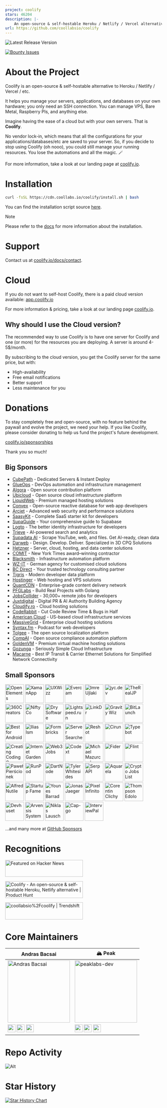 ```yaml
---
project: coolify
stars: 46204
description: |-
    An open-source & self-hostable Heroku / Netlify / Vercel alternative.
url: https://github.com/coollabsio/coolify
---
```


![Latest Release Version](https://img.shields.io/badge/dynamic/json?labelColor=grey&color=6366f1&label=Latest_released_version&url=https%3A%2F%2Fcdn.coollabs.io%2Fcoolify%2Fversions.json&query=coolify.v4.version&style=for-the-badge
)

[![Bounty Issues](https://img.shields.io/static/v1?labelColor=grey&color=6366f1&label=Algora&message=%F0%9F%92%8E+Bounty+issues&style=for-the-badge)](https://console.algora.io/org/coollabsio/bounties/new)

# About the Project

Coolify is an open-source & self-hostable alternative to Heroku / Netlify / Vercel / etc.

It helps you manage your servers, applications, and databases on your own hardware; you only need an SSH connection. You can manage VPS, Bare Metal, Raspberry PIs, and anything else.

Imagine having the ease of a cloud but with your own servers. That is **Coolify**.

No vendor lock-in, which means that all the configurations for your applications/databases/etc are saved to your server. So, if you decide to stop using Coolify (oh nooo), you could still manage your running resources. You lose the automations and all the magic. 🪄️

For more information, take a look at our landing page at [coolify.io](https://coolify.io).

# Installation

```bash
curl -fsSL https://cdn.coollabs.io/coolify/install.sh | bash
```
You can find the installation script source [here](./scripts/install.sh).

> [!NOTE]
> Please refer to the [docs](https://coolify.io/docs/installation) for more information about the installation.

# Support

Contact us at [coolify.io/docs/contact](https://coolify.io/docs/contact).

# Cloud

If you do not want to self-host Coolify, there is a paid cloud version available: [app.coolify.io](https://app.coolify.io)

For more information & pricing, take a look at our landing page [coolify.io](https://coolify.io).

## Why should I use the Cloud version?
The recommended way to use Coolify is to have one server for Coolify and one (or more) for the resources you are deploying. A server is around 4-5$/month.

By subscribing to the cloud version, you get the Coolify server for the same price, but with:
- High-availability
- Free email notifications
- Better support
- Less maintenance for you

# Donations
To stay completely free and open-source, with no feature behind the paywall and evolve the project, we need your help. If you like Coolify, please consider donating to help us fund the project's future development.

[coolify.io/sponsorships](https://coolify.io/sponsorships)

Thank you so much!

## Big Sponsors

* [CubePath](https://cubepath.com/?ref=coolify.io) - Dedicated Servers & Instant Deploy
* [GlueOps](https://www.glueops.dev?ref=coolify.io) - DevOps automation and infrastructure management
* [Algora](https://algora.io?ref=coolify.io) - Open source contribution platform
* [Ubicloud](https://www.ubicloud.com?ref=coolify.io) - Open source cloud infrastructure platform
* [LiquidWeb](https://liquidweb.com?ref=coolify.io) - Premium managed hosting solutions
* [Convex](https://convex.link/coolify.io) - Open-source reactive database for web app developers
* [Arcjet](https://arcjet.com?ref=coolify.io) - Advanced web security and performance solutions
* [SaasyKit](https://saasykit.com?ref=coolify.io) - Complete SaaS starter kit for developers
* [SupaGuide](https://supa.guide?ref=coolify.io) - Your comprehensive guide to Supabase
* [Logto](https://logto.io?ref=coolify.io) - The better identity infrastructure for developers
* [Trieve](https://trieve.ai?ref=coolify.io) - AI-powered search and analytics
* [Supadata AI](https://supadata.ai/?ref=coolify.io) - Scrape YouTube, web, and files. Get AI-ready, clean data
* [Darweb](https://darweb.nl/?ref=coolify.io) - Design. Develop. Deliver. Specialized in 3D CPQ Solutions
* [Hetzner](http://htznr.li/CoolifyXHetzner) - Server, cloud, hosting, and data center solutions
* [COMIT](https://comit.international?ref=coolify.io) - New York Times award–winning contractor
* [Blacksmith](https://blacksmith.sh?ref=coolify.io) - Infrastructure automation platform
* [WZ-IT](https://wz-it.com/?ref=coolify.io) - German agency for customised cloud solutions
* [BC Direct](https://bc.direct?ref=coolify.io) - Your trusted technology consulting partner
* [Tigris](https://www.tigrisdata.com?ref=coolify.io) - Modern developer data platform
* [Hostinger](https://www.hostinger.com/vps/coolify-hosting?ref=coolify.io) - Web hosting and VPS solutions
* [QuantCDN](https://www.quantcdn.io?ref=coolify.io) - Enterprise-grade content delivery network
* [PFGLabs](https://pfglabs.com?ref=coolify.io) - Build Real Projects with Golang
* [JobsCollider](https://jobscollider.com/remote-jobs?ref=coolify.io) - 30,000+ remote jobs for developers
* [Juxtdigital](https://juxtdigital.com?ref=coolify.io) - Digital PR & AI Authority Building Agency
* [Cloudify.ro](https://cloudify.ro?ref=coolify.io) - Cloud hosting solutions
* [CodeRabbit](https://coderabbit.ai?ref=coolify.io) - Cut Code Review Time & Bugs in Half
* [American Cloud](https://americancloud.com?ref=coolify.io) - US-based cloud infrastructure services
* [MassiveGrid](https://massivegrid.com?ref=coolify.io) - Enterprise cloud hosting solutions
* [Syntax.fm](https://syntax.fm?ref=coolify.io) - Podcast for web developers
* [Tolgee](https://tolgee.io?ref=coolify.io) - The open source localization platform
* [CompAI](https://www.trycomp.ai?ref=coolify.io) - Open source compliance automation platform
* [GoldenVM](https://billing.goldenvm.com?ref=coolify.io) - Premium virtual machine hosting solutions
* [Gozunga](https://gozunga.com?ref=coolify.io) - Seriously Simple Cloud Infrastructure
* [Macarne](https://macarne.com?ref=coolify.io) - Best IP Transit & Carrier Ethernet Solutions for Simplified Network Connectivity


## Small Sponsors

<a href="https://open-elements.com/?utm_source=coolify.io"><img width="60px" alt="OpenElements" src="https://github.com/OpenElements.png"/></a>
<a href="https://xaman.app/?utm_source=coolify.io"><img width="60px" alt="XamanApp" src="https://github.com/XamanApp.png"/></a>
<a href="https://www.uxwizz.com/?utm_source=coolify.io"><img width="60px" alt="UXWizz" src="https://github.com/UXWizz.png"/></a>
<a href="https://evercam.io/?utm_source=coolify.io"><img width="60px" alt="Evercam" src="https://github.com/evercam.png"/></a>
<a href="https://github.com/iujlaki"><img width="60px" alt="Imre Ujlaki" src="https://github.com/iujlaki.png"/></a>
<a href="https://bsky.app/profile/jyc.dev"><img width="60px" alt="jyc.dev" src="https://github.com/jycouet.png"/></a>
<a href="https://github.com/therealjp?utm_source=coolify.io"><img width="60px" alt="TheRealJP" src="https://github.com/therealjp.png"/></a>
<a href="https://360creators.com/?utm_source=coolify.io"><img width="60px" alt="360Creators" src="https://opencollective-production.s3.us-west-1.amazonaws.com/account-avatar/503e0953-bff7-4296-b4cc-5e36d40eecc0/icon-360creators.png"/></a>
<a href="https://github.com/aniftyco"><img width="60px" alt="NiftyCo" src="https://github.com/aniftyco.png"/></a>
<a href="https://dry.software/?utm_source=coolify.io"><img width="60px" alt="Dry Software" src="https://github.com/dry-software.png"/></a>
<a href="https://lightspeed.run/?utm_source=coolify.io"><img width="60px" alt="Lightspeed.run" src="https://github.com/lightspeedrun.png"/></a>
<a href="https://linkdr.com?utm_source=coolify.io"><img width="60px" alt="LinkDr" src="https://github.com/LLM-Inc.png"/></a>
<a href="http://gravitywiz.com/?utm_source=coolify.io"><img width="60px" alt="Gravity Wiz" src="https://github.com/gravitywiz.png"/></a>
<a href="https://bitlaunch.io/?utm_source=coolify.io"><img width="60px" alt="BitLaunch" src="https://github.com/bitlaunchio.png"/></a>
<a href="https://bestforandroid.com/?utm_source=coolify.io"><img width="60px" alt="Best for Android" src="https://github.com/bestforandroid.png"/></a>
<a href="https://il.ly/?utm_source=coolify.io"><img width="60px" alt="Ilias Ism" src="https://github.com/Illyism.png"/></a>
<a href="https://formbricks.com/?utm_source=coolify.io"><img width="60px" alt="Formbricks" src="https://github.com/formbricks.png"/></a>
<a href="https://www.serversearcher.com/"><img width="60px" alt="Server Searcher" src="https://github.com/serversearcher.png"/></a>
<a href="https://www.reshot.ai/?utm_source=coolify.io"><img width="60px" alt="Reshot" src="https://coolify.io/images/reshotai.png"/></a>
<a href="https://cirun.io/?utm_source=coolify.io"><img width="60px" alt="Cirun" src="https://coolify.io/images/cirun-logo.png"/></a>
<a href="https://typebot.io/?utm_source=coolify.io"><img width="60px" alt="Typebot" src="https://cdn.bsky.app/img/avatar/plain/did:plc:gwxcta3pccyim4z5vuultdqx/bafkreig23hci7e2qpdxicsshnuzujbcbcgmydxhbybkewszdezhdodv42m@jpeg"/></a>
<a href="https://cccareers.org/?utm_source=coolify.io"><img width="60px" alt="Creating Coding Careers" src="https://github.com/cccareers.png"/></a>
<a href="https://internetgarden.co/?utm_source=coolify.io"><img width="60px" alt="Internet Garden" src="https://coolify.io/images/internetgarden.ico"/></a>
<a href="https://web3.career/?utm_source=coolify.io"><img width="60px" alt="Web3 Jobs" src="https://coolify.io/images/web3jobs.png"/></a>
<a href="https://codext.link/coolify-io?utm_source=coolify.io"><img width="60px" alt="Codext" src="https://coolify.io/images/codext.jpg"/></a>
<a href="https://github.com/monocursive"><img width="60px" alt="Michael Mazurczak" src="https://github.com/monocursive.png"/></a>
<a href="https://fider.io/?utm_source=coolify.io"><img width="60px" alt="Fider" src="https://github.com/getfider.png"/></a>
<a href="https://www.flint.sh/en/home?utm_source=coolify.io"><img width="60px" alt="Flint" src="https://github.com/Flint-company.png"/></a>
<a href="https://github.com/urtho"><img width="60px" alt="Paweł Pierścionek" src="https://github.com/urtho.png"/></a>
<a href="https://www.runpod.io/?utm_source=coolify.io"><img width="60px" alt="RunPod" src="https://coolify.io/images/runpod.svg"/></a>
<a href="https://dartnode.com/?utm_source=coolify.io"><img width="60px" alt="DartNode" src="https://github.com/dartnode.png"/></a>
<a href="https://github.com/whitesidest"><img width="60px" alt="Tyler Whitesides" src="https://avatars.githubusercontent.com/u/12365916?s=52&v=4"/></a>
<a href="https://serpapi.com/?utm_source=coolify.io"><img width="60px" alt="SerpAPI" src="https://github.com/serpapi.png"/></a>
<a href="https://aquarela.io"><img width="60px" alt="Aquarela" src="https://github.com/aquarela-io.png"/></a>
<a href="https://cryptojobslist.com/?utm_source=coolify.io"><img width="60px" alt="Crypto Jobs List" src="https://github.com/cryptojobslist.png"/></a>
<a href="https://www.youtube.com/@AlfredNutile?utm_source=coolify.io"><img width="60px" alt="Alfred Nutile" src="https://github.com/alnutile.png"/></a>
<a href="https://startupfa.me?utm_source=coolify.io"><img width="60px" alt="Startup Fame" src="https://github.com/startupfame.png"/></a>
<a href="https://barrad.me/?utm_source=coolify.io"><img width="60px" alt="Younes Barrad" src="https://github.com/Flowko.png"/></a>
<a href="https://jonasjaeger.com?utm_source=coolify.io"><img width="60px" alt="Jonas Jaeger" src="https://github.com/toxin20.png"/></a>
<a href="https://pixel.ao/?utm_source=coolify.io"><img width="60px" alt="Pixel Infinito" src="https://github.com/pixelinfinito.png"/></a>
<a href="https://github.com/corentinclichy"><img width="60px" alt="Corentin Clichy" src="https://github.com/corentinclichy.png"/></a>
<a href="https://x.com/mrsmith9ja?utm_source=coolify.io"><img width="60px" alt="Thompson Edolo" src="https://github.com/verygreenboi.png"/></a>
<a href="https://devhuset.no?utm_source=coolify.io"><img width="60px" alt="Devhuset" src="https://github.com/devhuset.png"/></a>
<a href="https://arvensis.systems/?utm_source=coolify.io"><img width="60px" alt="Arvensis Systems" src="https://coolify.io/images/arvensis.png"/></a>
<a href="https://github.com/Niki2k1"><img width="60px" alt="Niklas Lausch" src="https://github.com/Niki2k1.png"/></a>
<a href="https://capgo.app/?utm_source=coolify.io"><img width="60px" alt="Cap-go" src="https://github.com/cap-go.png"/></a>
<a href="https://interviewpal.com/?utm_source=coolify.io"><img width="60px" alt="InterviewPal" src="/public/svgs/interviewpal.svg"/></a>


...and many more at [GitHub Sponsors](https://github.com/sponsors/coollabsio)

# Recognitions

<p>
<a href="https://news.ycombinator.com/item?id=26624341">
  <img
    style="width: 250px; height: 54px;" width="250" height="54"
    alt="Featured on Hacker News"
    src="https://hackernews-badge.vercel.app/api?id=26624341"
  />
</a>
</p>

<a href="https://www.producthunt.com/posts/coolify?ref=badge-featured&utm_medium=badge&utm_souce=badge-coolify" target="_blank"><img src="https://api.producthunt.com/widgets/embed-image/v1/featured.svg?post_id=338273&theme=light" alt="Coolify - An&#0032;open&#0045;source&#0032;&#0038;&#0032;self&#0045;hostable&#0032;Heroku&#0044;&#0032;Netlify&#0032;alternative | Product Hunt" style="width: 250px; height: 54px;" width="250" height="54" /></a>

<a href="https://trendshift.io/repositories/634" target="_blank"><img src="https://trendshift.io/api/badge/repositories/634" alt="coollabsio%2Fcoolify | Trendshift" style="width: 250px; height: 55px;" width="250" height="55"/></a>

# Core Maintainers

| Andras Bacsai | 🏔️ Peak |
|------------|------------|
| <img src="https://github.com/andrasbacsai.png" width="200px" alt="Andras Bacsai" /> | <img src="https://github.com/peaklabs-dev.png" width="200px" alt="peaklabs-dev" /> |
| <a href="https://github.com/andrasbacsai"><img src="https://api.iconify.design/devicon:github.svg" width="25px"></a> <a href="https://x.com/heyandras"><img src="https://api.iconify.design/devicon:twitter.svg" width="25px"></a> <a href="https://bsky.app/profile/heyandras.dev"><img src="https://api.iconify.design/simple-icons:bluesky.svg" width="25px"></a> | <a href="https://github.com/peaklabs-dev"><img src="https://api.iconify.design/devicon:github.svg" width="25px"></a> <a href="https://x.com/peaklabs_dev"><img src="https://api.iconify.design/devicon:twitter.svg" width="25px"></a> <a href="https://bsky.app/profile/peaklabs.dev"><img src="https://api.iconify.design/simple-icons:bluesky.svg" width="25px"></a> |

# Repo Activity

![Alt](https://repobeats.axiom.co/api/embed/eab1c8066f9c59d0ad37b76c23ebb5ccac4278ae.svg "Repobeats analytics image")

# Star History

[![Star History Chart](https://api.star-history.com/svg?repos=coollabsio/coolify&type=Date)](https://star-history.com/#coollabsio/coolify&Date)

